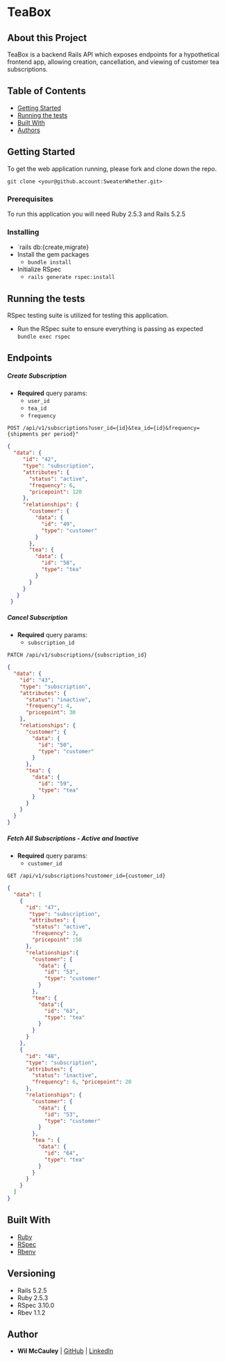 # TeaBox

## About this Project
TeaBox is a backend Rails API which exposes endpoints for a hypothetical frontend app, allowing creation, cancellation, and viewing of customer tea subscriptions.

## Table of Contents

- [Getting Started](#getting-started)
- [Running the tests](#running-the-tests)
- [Built With](#built-with)
- [Authors](#authors)


## Getting Started

To get the web application running, please fork and clone down the repo.

`git clone <your@github.account:SweaterWhether.git>`

### Prerequisites

To run this application you will need Ruby 2.5.3 and Rails 5.2.5

### Installing
- `rails db:{create,migrate}
- Install the gem packages  
  - `bundle install`
- Initialize RSpec
  - `rails generate rspec:install`

## Running the tests
RSpec testing suite is utilized for testing this application.
- Run the RSpec suite to ensure everything is passing as expected  
`bundle exec rspec`

## Endpoints

##### Create Subscription
- **Required** query params:
  - `user_id`
  - `tea_id`
  - `frequency`

`POST /api/v1/subscriptions?user_id={id}&tea_id={id}&frequency={shipments per period}"`

```json
{
  "data": {
     "id": "42",
     "type": "subscription",
     "attributes": {
       "status": "active", 
       "frequency": 6, 
       "pricepoint": 120
     },
     "relationships": {
       "customer": {
         "data": {
           "id": "49",
           "type": "customer"
         }
       },
       "tea": {
         "data": {
           "id": "58", 
           "type": "tea"
         }
       }
     }
   }
 }
```

##### Cancel Subscription
- **Required** query params:
  - `subscription_id`

`PATCH /api/v1/subscriptions/{subscription_id}`

```json
{
  "data": {
    "id": "43",
    "type": "subscription",
    "attributes": {
      "status": "inactive",
      "frequency": 4,
      "pricepoint": 30
    },
    "relationships": {
      "customer": {
        "data": {
          "id": "50",
          "type": "customer"
        }
      },
      "tea": {
        "data": {
          "id": "59",
          "type": "tea"
        }
      }
    }
  }
}
```

##### Fetch All Subscriptions - Active and Inactive
- **Required** query params:
  - `customer_id`


`GET /api/v1/subscriptions?customer_id={customer_id}`

```json
{
  "data": [
    { 
      "id": "47",
       "type": "subscription",
       "attributes": {
        "status": "active",
        "frequency": 3, 
        "pricepoint" :50
      },
      "relationships":{ 
        "customer": {
          "data": {
            "id": "53", 
            "type": "customer"
          }
        },
        "tea": {
          "data":{
            "id": "63",
            "type": "tea"
          }
        }
      }
    },
    {
      "id": "48",
      "type": "subscription",
      "attributes": {
        "status": "inactive",
        "frequency": 6, "pricepoint": 20
      },
      "relationships": {
        "customer": {
          "data": {
            "id": "53",
            "type": "customer"
          }
        }, 
        "tea ": {
          "data": {
            "id": "64",
            "type": "tea"
          }
        }
      }
    }
  ]
}
```


## Built With

- [Ruby](https://www.ruby-lang.org/en/)
- [RSpec](https://github.com/rspec/rspec)
- [Rbenv](https://github.com/rbenv/rbenv)


## Versioning
- Rails 5.2.5
- Ruby 2.5.3
- RSpec 3.10.0
- Rbev 1.1.2

## Author

- **Wil McCauley**
|    [GitHub](https://github.com/wil-mcc) |
    [LinkedIn](https://www.linkedin.com/in/wil-mccauley/)
    
